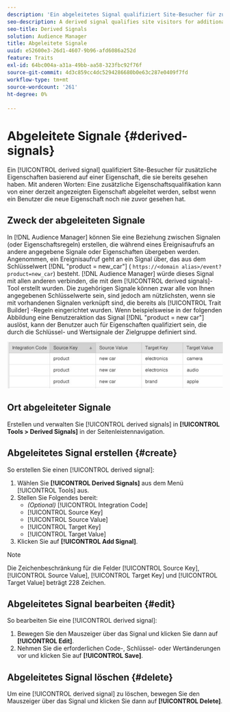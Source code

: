 ```yaml
---
description: 'Ein abgeleitetes Signal qualifiziert Site-Besucher für zusätzliche Eigenschaften basierend auf einer Eigenschaft, die sie bereits gesehen haben. Mit anderen Worten: Eine zusätzliche Eigenschaftsqualifikation kann von einer derzeit angezeigten Eigenschaft abgeleitet werden, selbst wenn ein Benutzer die neue Eigenschaft noch nie zuvor gesehen hat.'
seo-description: A derived signal qualifies site visitors for additional traits based on a trait they've already seen. In other words, additional trait qualification can be derived from a currently exhibited trait even if a user has never seen the new trait before.
seo-title: Derived Signals
solution: Audience Manager
title: Abgeleitete Signale
uuid: e52600e3-26d1-4607-9b96-afd6086a252d
feature: Traits
exl-id: 64bc004a-a31a-49bb-aa58-323fbc92f76f
source-git-commit: 4d3c859cc4dc5294286680b0e63c287e0409f7fd
workflow-type: tm+mt
source-wordcount: '261'
ht-degree: 0%

---
```


# Abgeleitete Signale {#derived-signals}

Ein [!UICONTROL derived signal] qualifiziert Site-Besucher für zusätzliche Eigenschaften basierend auf einer Eigenschaft, die sie bereits gesehen haben. Mit anderen Worten: Eine zusätzliche Eigenschaftsqualifikation kann von einer derzeit angezeigten Eigenschaft abgeleitet werden, selbst wenn ein Benutzer die neue Eigenschaft noch nie zuvor gesehen hat.

<!-- c_tb_derived_signal.xml -->

## Zweck der abgeleiteten Signale

In [!DNL Audience Manager] können Sie eine Beziehung zwischen Signalen (oder Eigenschaftsregeln) erstellen, die während eines Ereignisaufrufs an andere angegebene Signale oder Eigenschaften übergeben werden. Angenommen, ein Ereignisaufruf geht an ein Signal über, das aus dem Schlüsselwert [!DNL "product = new_car"] ( `https://<domain alias>/event?product=new_car`) besteht. [!DNL Audience Manager] würde dieses Signal mit allen anderen verbinden, die mit dem [!UICONTROL derived signals]-Tool erstellt wurden. Die zugehörigen Signale können zwar alle von Ihnen angegebenen Schlüsselwerte sein, sind jedoch am nützlichsten, wenn sie mit vorhandenen Signalen verknüpft sind, die bereits als [!UICONTROL Trait Builder] -Regeln eingerichtet wurden. Wenn beispielsweise in der folgenden Abbildung eine Benutzeraktion das Signal [!DNL "product = new car"] auslöst, kann der Benutzer auch für Eigenschaften qualifiziert sein, die durch die Schlüssel- und Wertsignale der Zielgruppe definiert sind.

![](assets/derived_signal_example.png)

## Ort abgeleiteter Signale

Erstellen und verwalten Sie [!UICONTROL derived signals] in **[!UICONTROL Tools > Derived Signals]** in der Seitenleistennavigation.

## Abgeleitetes Signal erstellen {#create}

<!-- t_tb_create_derived.xml -->

So erstellen Sie einen [!UICONTROL derived signal]:

1. Wählen Sie **[!UICONTROL Derived Signals]** aus dem Menü [!UICONTROL Tools] aus.
1. Stellen Sie Folgendes bereit:
   * *(Optional)* [!UICONTROL Integration Code]
   * [!UICONTROL Source Key]
   * [!UICONTROL Source Value]
   * [!UICONTROL Target Key]
   * [!UICONTROL Target Value]
1. Klicken Sie auf **[!UICONTROL Add Signal]**.

>[!NOTE]
>
>Die Zeichenbeschränkung für die Felder [!UICONTROL Source Key], [!UICONTROL Source Value], [!UICONTROL Target Key] und [!UICONTROL Target Value] beträgt 228 Zeichen.

## Abgeleitetes Signal bearbeiten {#edit}

<!-- t_tb_edit_derived.xml -->

So bearbeiten Sie eine [!UICONTROL derived signal]:

1. Bewegen Sie den Mauszeiger über das Signal und klicken Sie dann auf **[!UICONTROL Edit]**.
2. Nehmen Sie die erforderlichen Code-, Schlüssel- oder Wertänderungen vor und klicken Sie auf **[!UICONTROL Save]**.

## Abgeleitetes Signal löschen {#delete}

<!-- t_tb_delete_derived.xml -->

Um eine [!UICONTROL derived signal] zu löschen, bewegen Sie den Mauszeiger über das Signal und klicken Sie dann auf **[!UICONTROL Delete]**.
